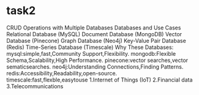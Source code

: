 # task2
CRUD Operations with Multiple Databases
Databases and Use Cases
Relational Database (MySQL)
Document Database (MongoDB)
Vector Database (Pinecone)
Graph Database (Neo4j)
Key-Value Pair Database (Redis)
Time-Series Database (Timescale)
                                Why These Databases:
                                mysql:simple,fast,Community Support,Flexibility.
                                mongodb:Flexible Schema,Scalability,High Performance.
                                pinecone:vector searches,vector sematicsearches.
                                neo4j:Understanding Connections,Finding Patterns.
                                redis:Accessibility,Readability,open-source.
                                timescale:fast,flexble,easytouse
                                                       1.Internet of Things (IoT)
                                                       2.Financial data
                                                       3.Telecommunications
